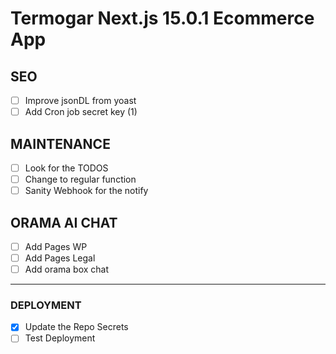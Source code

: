 # Termogar Next.js 15.0.1 Ecommerce App

## SEO

- [ ] Improve jsonDL from yoast
- [ ] Add Cron job secret key (1)

## MAINTENANCE

- [ ] Look for the TODOS
- [ ] Change to regular function
- [ ] Sanity Webhook for the notify

## ORAMA AI CHAT

- [ ] Add Pages WP
- [ ] Add Pages Legal
- [ ] Add orama box chat

---

### DEPLOYMENT

- [x] Update the Repo Secrets
- [ ] Test Deployment
